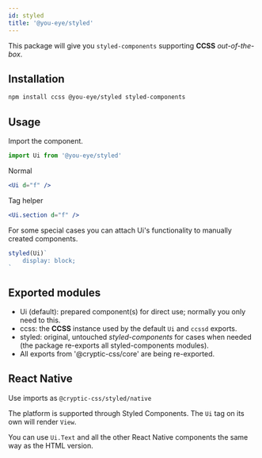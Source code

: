 ```yaml
---
id: styled
title: '@you-eye/styled'
---
```


This package will give you `styled-components` supporting **CCSS** _out-of-the-box_.

## Installation

```sh
npm install ccss @you-eye/styled styled-components
```

## Usage

Import the component.

```js
import Ui from '@you-eye/styled'
```

Normal

```jsx
<Ui d="f" />
```

Tag helper

```jsx
<Ui.section d="f" />
```

For some special cases you can attach Ui's functionality to manually created components.

```jsx
styled(Ui)`
    display: block;
`
```

## Exported modules

-   Ui (default): prepared component(s) for direct use; normally you only need to this.
-   ccss: the **CCSS** instance used by the default `Ui` and `ccssd` exports.
-   styled: original, untouched _styled-components_ for cases
    when needed (the package re-exports all styled-components modules).
-   All exports from '@cryptic-css/core' are being re-exported.

## React Native

Use imports as `@cryptic-css/styled/native`

The platform is supported through Styled Components. The `Ui` tag on its own will render `View`.

You can use `Ui.Text` and all the other React Native components the same way as the HTML version.
